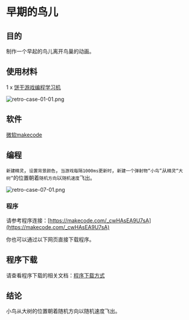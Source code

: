 ﻿# 早期的鸟儿

## 目的

制作一个早起的鸟儿离开鸟巢的动画。

## 使用材料


1 x [饼干游戏编程学习机](https://item.taobao.com/item.htm?spm=a1z10.5-c-s.w4002-18602834185.82.51a95ccfE1IJt1&id=644090757603)

![retro-case-01-01.png](https://wiki-media-ef.oss-cn-hongkong.aliyuncs.com//images/retro-case-01-01.png)



## 软件

[微软makecode](https://arcade.makecode.com/)

## 编程

`新建精灵`，`设置背景颜色`，`当游戏每隔1000ms更新时`，`新建一个弹射物“小鸟”`从`精灵“大树”`的位置朝着`随机方向`以`随机速度`飞出。

![retro-case-07-01.png](https://wiki-media-ef.oss-cn-hongkong.aliyuncs.com//images/retro-case-07-01.png)



### 程序

请参考程序连接：[https://makecode.com/_cwHAsEA9U7sA](https://makecode.com/_cwHAsEA9U7sA)

你也可以通过以下网页直接下载程序。

## 程序下载

请查看程序下载的相关文档：[程序下载方式](https://www.yuque.com/elecfreaks-learn/retro/wxo25w)

## 结论

小鸟从大树的位置朝着随机方向以随机速度飞出。
